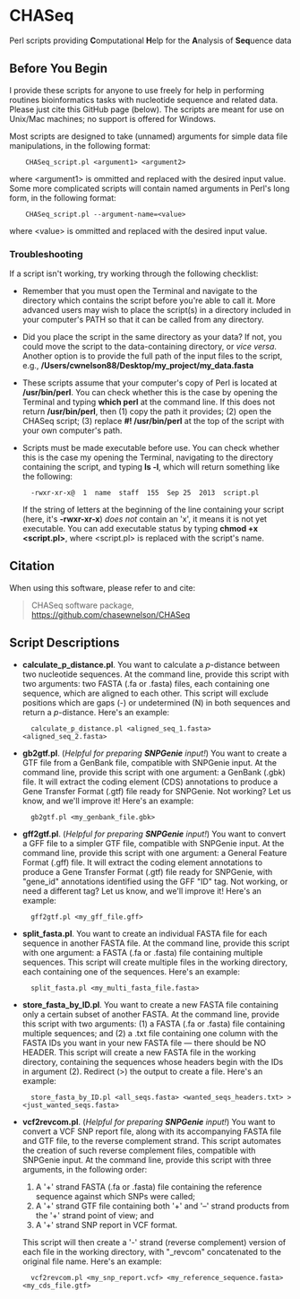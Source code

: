 # CHASeq
Perl scripts providing **C**omputational **H**elp for the **A**nalysis of **Seq**uence data

## <a name="before-you-begin"></a>Before You Begin

I provide these scripts for anyone to use freely for help in performing routines bioinformatics tasks with nucleotide sequence and related data. Please just cite this GitHub page (below). The scripts are meant for use on Unix/Mac machines; no support is offered for Windows.

Most scripts are designed to take (unnamed) arguments for simple data file manipulations, in the following format:

        CHASeq_script.pl <argument1> <argument2>

where \<argument1\> is ommitted and replaced with the desired input value. Some more complicated scripts will contain named arguments in Perl's long form, in the following format:

        CHASeq_script.pl --argument-name=<value>
        
where \<value\> is ommitted and replaced with the desired input value.

### Troubleshooting

If a script isn't working, try working through the following checklist:

* Remember that you must open the Terminal and navigate to the directory which contains the script before you're able to call it. More advanced users may wish to place the script(s) in a directory included in your computer's PATH so that it can be called from any directory.
* Did you place the script in the same directory as your data? If not, you could move the script to the data-containing directory, or *vice versa*. Another option is to provide the full path of the input files to the script, e.g., **/Users/cwnelson88/Desktop/my\_project/my\_data.fasta**
* These scripts assume that your computer's copy of Perl is located at **/usr/bin/perl**. You can check whether this is the case by opening the Terminal and typing **which perl** at the command line. If this does not return **/usr/bin/perl**, then (1) copy the path it provides; (2) open the CHASeq script; (3) replace **#! /usr/bin/perl** at the top of the script with your own computer's path.
* Scripts must be made executable before use. You can check whether this is the case my opening the Terminal, navigating to the directory containing the script, and typing **ls -l**, which will return something like the following:

        -rwxr-xr-x@  1  name  staff  155  Sep 25  2013  script.pl

	If the string of letters at the beginning of the line containing your script (here, it's **-rwxr-xr-x**) *does not* contain an 'x', it means it is not yet executable. You can add executable status by typing **chmod +x \<script.pl\>**, where \<script.pl\> is replaced with the script's name.

## <a name="citation"></a>Citation

When using this software, please refer to and cite:

>CHASeq software package, https://github.com/chasewnelson/CHASeq

## <a name="script-descriptions"></a>Script Descriptions

* **calculate\_p\_distance.pl**. You want to calculate a *p*-distance between two nucleotide sequences. At the command line, provide this script with two arguments: two FASTA (.fa or .fasta) files, each containing one sequence, which are aligned to each other. This script will exclude positions which are gaps (-) or undetermined (N) in both sequences and return a *p*-distance. Here's an example:

        calculate_p_distance.pl <aligned_seq_1.fasta> <aligned_seq_2.fasta>

* **gb2gtf.pl**. (*Helpful for preparing **SNPGenie** input!*) You want to create a GTF file from a GenBank file, compatible with SNPGenie input. At the command line, provide this script with one argument: a GenBank (.gbk) file. It will extract the coding element (CDS) annotations to produce a Gene Transfer Format (.gtf) file ready for SNPGenie. Not working? Let us know, and we'll improve it! Here's an example:

        gb2gtf.pl <my_genbank_file.gbk>
        
* **gff2gtf.pl**. (*Helpful for preparing **SNPGenie** input!*) You want to convert a GFF file to a simpler GTF file, compatible with SNPGenie input. At the command line, provide this script with one argument: a General Feature Format (.gff) file. It will extract the coding element annotations to produce a Gene Transfer Format (.gtf) file ready for SNPGenie, with "gene_id" annotations identified using the GFF "ID" tag. Not working, or need a different tag? Let us know, and we'll improve it! Here's an example:

        gff2gtf.pl <my_gff_file.gff>

* **split\_fasta.pl**. You want to create an individual FASTA file for each sequence in another FASTA file. At the command line, provide this script with one argument: a FASTA (.fa or .fasta) file containing multiple sequences. This script will create multiple files in the working directory, each containing one of the sequences. Here's an example:

        split_fasta.pl <my_multi_fasta_file.fasta>

* **store\_fasta\_by\_ID.pl**. You want to create a new FASTA file containing only a certain subset of another FASTA. At the command line, provide this script with two arguments: (1) a FASTA (.fa or .fasta) file containing multiple sequences; and (2) a .txt file containing one column with the FASTA IDs you want in your new FASTA file — there should be NO HEADER. This script will create a new FASTA file in the working directory, containing the sequences whose headers begin with the IDs in argument (2). Redirect (>) the output to create a file. Here's an example:

        store_fasta_by_ID.pl <all_seqs.fasta> <wanted_seqs_headers.txt> > <just_wanted_seqs.fasta>

* **vcf2revcom.pl**. (*Helpful for preparing **SNPGenie** input!*) You want to convert a VCF SNP report file, along with its accompanying FASTA file and GTF file, to the reverse complement strand. This script automates the creation of such reverse complement files, compatible with SNPGenie input. At the command line, provide this script with three arguments, in the following order: 
	1. A '+' strand FASTA (.fa or .fasta) file containing the reference sequence against which SNPs were called;
	2. A '+' strand GTF file containing both '+' and '–' strand products from the '+' strand point of view; and 
	3. A '+' strand SNP report in VCF format.

	This script will then create a '-' strand (reverse complement) version of each file in the working directory, with "_revcom" concatenated to the original file name. Here's an example:

        vcf2revcom.pl <my_snp_report.vcf> <my_reference_sequence.fasta> <my_cds_file.gtf>